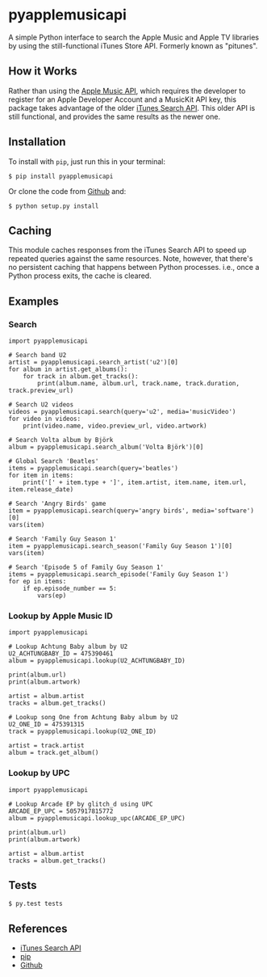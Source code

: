 # pyapplemusicapi

A simple Python interface to search the Apple Music and Apple TV libraries by using the still-functional iTunes Store API.  Formerly known as "pitunes".

## How it Works

Rather than using the [Apple Music API](https://developer.apple.com/documentation/applemusicapi), which requires the developer to register for an Apple Developer Account and a MusicKit API key, this package takes advantage of the older [iTunes Search API](https://developer.apple.com/library/archive/documentation/AudioVideo/Conceptual/iTuneSearchAPI/index.html).  This older API is still functional, and provides the same results as the newer one.

## Installation

To install with `pip`, just run this in your terminal:

    $ pip install pyapplemusicapi

Or clone the code from [Github](https://github.com/queengooborg/pyapplemusicapi) and:

    $ python setup.py install

## Caching

This module caches responses from the iTunes Search API to speed up repeated
queries against the same resources. Note, however, that there's no
persistent caching that happens between Python processes. i.e., once a
Python process exits, the cache is cleared.

## Examples

### Search

```
import pyapplemusicapi

# Search band U2
artist = pyapplemusicapi.search_artist('u2')[0]
for album in artist.get_albums():
    for track in album.get_tracks():
        print(album.name, album.url, track.name, track.duration, track.preview_url)

# Search U2 videos
videos = pyapplemusicapi.search(query='u2', media='musicVideo')
for video in videos:
    print(video.name, video.preview_url, video.artwork)

# Search Volta album by Björk
album = pyapplemusicapi.search_album('Volta Björk')[0]

# Global Search 'Beatles'
items = pyapplemusicapi.search(query='beatles')
for item in items:
    print('[' + item.type + ']', item.artist, item.name, item.url, item.release_date)

# Search 'Angry Birds' game
item = pyapplemusicapi.search(query='angry birds', media='software')[0]
vars(item)

# Search 'Family Guy Season 1'
item = pyapplemusicapi.search_season('Family Guy Season 1')[0]
vars(item)

# Search 'Episode 5 of Family Guy Season 1'
items = pyapplemusicapi.search_episode('Family Guy Season 1')
for ep in items:
    if ep.episode_number == 5:
        vars(ep)
```

### Lookup by Apple Music ID

```
import pyapplemusicapi

# Lookup Achtung Baby album by U2
U2_ACHTUNGBABY_ID = 475390461
album = pyapplemusicapi.lookup(U2_ACHTUNGBABY_ID)

print(album.url)
print(album.artwork)

artist = album.artist
tracks = album.get_tracks()

# Lookup song One from Achtung Baby album by U2
U2_ONE_ID = 475391315
track = pyapplemusicapi.lookup(U2_ONE_ID)

artist = track.artist
album = track.get_album()
```

### Lookup by UPC

```
import pyapplemusicapi

# Lookup Arcade EP by glitch_d using UPC
ARCADE_EP_UPC = 5057917815772
album = pyapplemusicapi.lookup_upc(ARCADE_EP_UPC)

print(album.url)
print(album.artwork)

artist = album.artist
tracks = album.get_tracks()
```

## Tests

    $ py.test tests

## References

- [iTunes Search API](https://developer.apple.com/library/archive/documentation/AudioVideo/Conceptual/iTuneSearchAPI/index.html)
- [pip](http://www.pip-installer.org/)
- [Github](https://github.com/queengooborg/pyapplemusicapi)
